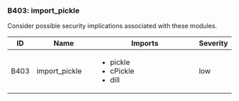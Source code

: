 ### B403: import\_pickle

Consider possible security implications associated with these modules.

<table>
<colgroup>
<col style="width: 8%" />
<col style="width: 28%" />
<col style="width: 49%" />
<col style="width: 15%" />
</colgroup>
<thead>
<tr class="header">
<th>ID</th>
<th>Name</th>
<th>Imports</th>
<th>Severity</th>
</tr>
</thead>
<tbody>
<tr class="odd">
<td>B403</td>
<td>import_pickle</td>
<td><ul>
<li>pickle</li>
<li>cPickle</li>
<li>dill</li>
</ul></td>
<td>low</td>
</tr>
</tbody>
</table>
